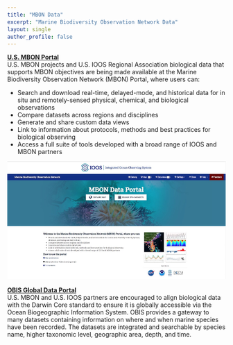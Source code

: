 ```yaml
---
title: "MBON Data"
excerpt: "Marine Biodiversity Observation Network Data"
layout: single
author_profile: false
---
```


**[U.S. MBON Portal](https://mbon.ioos.us)**  
U.S. MBON projects and U.S. IOOS Regional Association biological data that supports MBON objectives are being made available at the Marine Biodiversity Observation Network (MBON) Portal, where users can:

*   Search and download real-time, delayed-mode, and historical data for in situ and remotely-sensed physical, chemical, and biological observations
*   Compare datasets across regions and disciplines
*   Generate and share custom data views
*   Link to information about protocols, methods and best practices for biological observing
*   Access a full suite of tools developed with a broad range of IOOS and MBON partners

<div align="center"><img src="/images/mbon_data.jpg"></div>

**[OBIS Global Data Portal](https://obis.org/manual/access/)**  
U.S. MBON and U.S. IOOS partners are encouraged to align biological data with the Darwin Core standard to ensure it is globally accessible via the Ocean Biogeographic Information System. OBIS provides a gateway to many datasets containing information on where and when marine species have been recorded. The datasets are integrated and searchable by species name, higher taxonomic level, geographic area, depth, and time.
